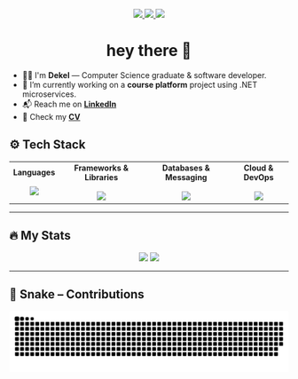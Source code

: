 <p align="center">
  <!-- LinkedIn -->
  <a href="https://www.linkedin.com/in/dekel-rafian-software-developer/" target="_blank">
    <img src="https://img.shields.io/badge/LinkedIn-0A66C2?logo=linkedin&logoColor=white&style=for-the-badge" />
  </a>

  <!-- CV -->
  <a href="https://raw.githubusercontent.com/dekel5030/dekel5030/main/Dekel_Rafian_CV.pdf" target="_blank">
    <img src="https://img.shields.io/badge/CV-Download-4F46E5?style=for-the-badge" />
  </a>
  
  <!-- Profile views -->
  <img src="https://komarev.com/ghpvc/?username=dekel5030&label=Profile%20views&style=for-the-badge" />
</p>

<p align="center">
</p>

<h1 align="center">hey there 👋</h1>

- 👨‍💻 I'm **Dekel** — Computer Science graduate & software developer.  
- 🔭 I’m currently working on a **course platform** project using .NET microservices.
- 📬 Reach me on **[LinkedIn](https://www.linkedin.com/in/dekel-rafian-software-developer/)**  
- 📄 Check my **[CV](https://raw.githubusercontent.com/dekel5030/dekel5030/main/Dekel_Rafian_CV.pdf)**  


## ⚙️ Tech Stack

<table>
  <tr>
    <td align="center">
      <b>Languages</b><br><br>
      <img src="https://skillicons.dev/icons?i=cs,python,javascript,cpp,c" />
    </td>
    <td align="center">
      <b>Frameworks & Libraries</b><br><br>
      <img src="https://skillicons.dev/icons?i=dotnet,django,react,ts,nodejs" />
    </td>
    <td align="center">
      <b>Databases & Messaging</b><br><br>
      <img src="https://skillicons.dev/icons?i=postgres,rabbitmq,kafka" />
    </td>
    <td align="center">
      <b>Cloud & DevOps</b><br><br>
      <img src="https://skillicons.dev/icons?i=aws,docker,kubernetes,linux,git" />
    </td>
  </tr>
</table>

---

## 🔥 My Stats
<p align="center"> 
  <img height="160" src="https://github-readme-stats.vercel.app/api?username=dekel5030&show_icons=true&theme=default&count_private=true&cache_seconds=86400" /> 
  <img height="160" src="https://github-readme-stats.vercel.app/api/top-langs/?username=dekel5030&layout=compact&cache_seconds=86400" /> 
</p>

---

## 🐍 Snake – Contributions
<p>
  <img src="https://raw.githubusercontent.com/dekel5030/dekel5030/output/snake.svg" alt="snake animation" />
</p>
